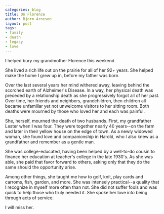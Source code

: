 ```yaml
---
categories: blog
title: On Florence
author: Bjorn Arneson
layout: post
tags: 
- family
- death
- legacy
- love
---
```


I helped bury my grandmother Florence this weekend. 

She lived a rich life out on the prairie for all of her 92+ years. She helped make the home I grew up in, before my father was born.

Over the last several years her mind withered away, leaving behind the scorched earth of Alzheimer's Disease. In a way, her physical death was preceded by a relationship death as she progressively forgot all of her past. Over time, her friends and neighbors, grandchildren, then children all became unfamiliar yet not unwelcome visitors to her sitting room. Both deaths were mourned by those who loved her and each was painful. 

She, herself, mourned the death of two husbands. First, my grandfather Lester when I was four. They were together nearly 40 years--on the farm and later in their yellow house on the edge of town. As a newly widowed woman, she found love and companionship in Harold, who I also knew as a grandfather and remember as a gentle man.

She was college-educated, having been helped by a well-to-do cousin to finance her education at teacher's college in the late 1930's. As she was able, she paid that favor forward to others, asking only that they do the same should the opportunity arise.

Among other things, she taught me how to golf, knit, play cards and carroms, fish, garden, and more. She was intensely practical--a quality that I recognize in myself more often than not. She did not suffer fools and was quick to help those who truly needed it. She spoke her love into being through acts of service.

I will miss her.